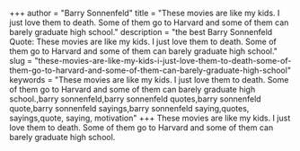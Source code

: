+++
author = "Barry Sonnenfeld"
title = "These movies are like my kids. I just love them to death. Some of them go to Harvard and some of them can barely graduate high school."
description = "the best Barry Sonnenfeld Quote: These movies are like my kids. I just love them to death. Some of them go to Harvard and some of them can barely graduate high school."
slug = "these-movies-are-like-my-kids-i-just-love-them-to-death-some-of-them-go-to-harvard-and-some-of-them-can-barely-graduate-high-school"
keywords = "These movies are like my kids. I just love them to death. Some of them go to Harvard and some of them can barely graduate high school.,barry sonnenfeld,barry sonnenfeld quotes,barry sonnenfeld quote,barry sonnenfeld sayings,barry sonnenfeld saying,quotes, sayings,quote, saying, motivation"
+++
These movies are like my kids. I just love them to death. Some of them go to Harvard and some of them can barely graduate high school.
